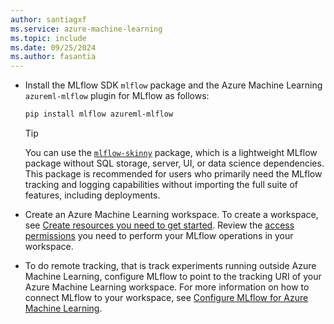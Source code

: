 ```yaml
---
author: santiagxf
ms.service: azure-machine-learning
ms.topic: include
ms.date: 09/25/2024
ms.author: fasantia
---
```


- Install the MLflow SDK `mlflow` package and the Azure Machine Learning `azureml-mlflow` plugin for MLflow as follows:

  ```bash
  pip install mlflow azureml-mlflow
  ```

  > [!TIP]
  > You can use the [`mlflow-skinny`](https://github.com/mlflow/mlflow/blob/master/README_SKINNY.rst) package, which is a lightweight MLflow package without SQL storage, server, UI, or data science dependencies. This package is recommended for users who primarily need the MLflow tracking and logging capabilities without importing the full suite of features, including deployments.

- Create an Azure Machine Learning workspace. To create a workspace, see [Create resources you need to get started](../quickstart-create-resources.md). Review the [access permissions](../how-to-assign-roles.md#mlflow-operations) you need to perform your MLflow operations in your workspace.

- To do remote tracking, that is track experiments running outside Azure Machine Learning, configure MLflow to point to the tracking URI of your Azure Machine Learning workspace. For more information on how to connect MLflow to your workspace, see [Configure MLflow for Azure Machine Learning](../how-to-use-mlflow-configure-tracking.md).
